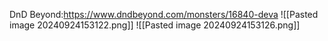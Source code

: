 DnD Beyond:https://www.dndbeyond.com/monsters/16840-deva
![[Pasted image 20240924153122.png]]
![[Pasted image 20240924153126.png]]